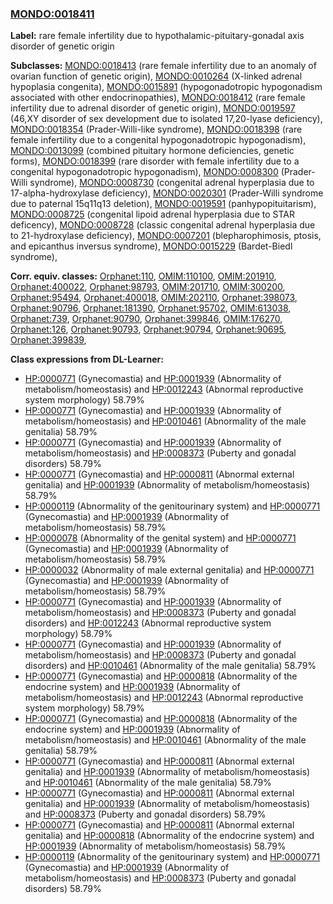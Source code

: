 
### [MONDO:0018411](http://purl.obolibrary.org/obo/MONDO_0018411)
**Label:** rare female infertility due to hypothalamic-pituitary-gonadal axis disorder of genetic origin

**Subclasses:** [MONDO:0018413](http://purl.obolibrary.org/obo/MONDO_0018413) (rare female infertility due to an anomaly of ovarian function of genetic origin), [MONDO:0010264](http://purl.obolibrary.org/obo/MONDO_0010264) (X-linked adrenal hypoplasia congenita), [MONDO:0015891](http://purl.obolibrary.org/obo/MONDO_0015891) (hypogonadotropic hypogonadism associated with other endocrinopathies), [MONDO:0018412](http://purl.obolibrary.org/obo/MONDO_0018412) (rare female infertility due to adrenal disorder of genetic origin), [MONDO:0019597](http://purl.obolibrary.org/obo/MONDO_0019597) (46,XY disorder of sex development due to isolated 17,20-lyase deficiency), [MONDO:0018354](http://purl.obolibrary.org/obo/MONDO_0018354) (Prader-Willi-like syndrome), [MONDO:0018398](http://purl.obolibrary.org/obo/MONDO_0018398) (rare female infertility due to a congenital hypogonadotropic hypogonadism), [MONDO:0013099](http://purl.obolibrary.org/obo/MONDO_0013099) (combined pituitary hormone deficiencies, genetic forms), [MONDO:0018399](http://purl.obolibrary.org/obo/MONDO_0018399) (rare disorder with female infertility due to a congenital hypogonadotropic hypogonadism), [MONDO:0008300](http://purl.obolibrary.org/obo/MONDO_0008300) (Prader-Willi syndrome), [MONDO:0008730](http://purl.obolibrary.org/obo/MONDO_0008730) (congenital adrenal hyperplasia due to 17-alpha-hydroxylase deficiency), [MONDO:0020301](http://purl.obolibrary.org/obo/MONDO_0020301) (Prader-Willi syndrome due to paternal 15q11q13 deletion), [MONDO:0019591](http://purl.obolibrary.org/obo/MONDO_0019591) (panhypopituitarism), [MONDO:0008725](http://purl.obolibrary.org/obo/MONDO_0008725) (congenital lipoid adrenal hyperplasia due to STAR deficency), [MONDO:0008728](http://purl.obolibrary.org/obo/MONDO_0008728) (classic congenital adrenal hyperplasia due to 21-hydroxylase deficiency), [MONDO:0007201](http://purl.obolibrary.org/obo/MONDO_0007201) (blepharophimosis, ptosis, and epicanthus inversus syndrome), [MONDO:0015229](http://purl.obolibrary.org/obo/MONDO_0015229) (Bardet-Biedl syndrome), 

**Corr. equiv. classes:** [Orphanet:110](http://www.orpha.net/ORDO/Orphanet_110), [OMIM:110100](http://purl.obolibrary.org/obo/OMIM_110100), [OMIM:201910](http://purl.obolibrary.org/obo/OMIM_201910), [Orphanet:400022](http://www.orpha.net/ORDO/Orphanet_400022), [Orphanet:98793](http://www.orpha.net/ORDO/Orphanet_98793), [OMIM:201710](http://purl.obolibrary.org/obo/OMIM_201710), [OMIM:300200](http://purl.obolibrary.org/obo/OMIM_300200), [Orphanet:95494](http://www.orpha.net/ORDO/Orphanet_95494), [Orphanet:400018](http://www.orpha.net/ORDO/Orphanet_400018), [OMIM:202110](http://purl.obolibrary.org/obo/OMIM_202110), [Orphanet:398073](http://www.orpha.net/ORDO/Orphanet_398073), [Orphanet:90796](http://www.orpha.net/ORDO/Orphanet_90796), [Orphanet:181390](http://www.orpha.net/ORDO/Orphanet_181390), [Orphanet:95702](http://www.orpha.net/ORDO/Orphanet_95702), [OMIM:613038](http://purl.obolibrary.org/obo/OMIM_613038), [Orphanet:739](http://www.orpha.net/ORDO/Orphanet_739), [Orphanet:90790](http://www.orpha.net/ORDO/Orphanet_90790), [Orphanet:399846](http://www.orpha.net/ORDO/Orphanet_399846), [OMIM:176270](http://purl.obolibrary.org/obo/OMIM_176270), [Orphanet:126](http://www.orpha.net/ORDO/Orphanet_126), [Orphanet:90793](http://www.orpha.net/ORDO/Orphanet_90793), [Orphanet:90794](http://www.orpha.net/ORDO/Orphanet_90794), [Orphanet:90695](http://www.orpha.net/ORDO/Orphanet_90695), [Orphanet:399839](http://www.orpha.net/ORDO/Orphanet_399839), 

**Class expressions from DL-Learner:**

- [HP:0000771](http://purl.obolibrary.org/obo/HP_0000771) (Gynecomastia) and [HP:0001939](http://purl.obolibrary.org/obo/HP_0001939) (Abnormality of metabolism/homeostasis) and [HP:0012243](http://purl.obolibrary.org/obo/HP_0012243) (Abnormal reproductive system morphology) 58.79%
- [HP:0000771](http://purl.obolibrary.org/obo/HP_0000771) (Gynecomastia) and [HP:0001939](http://purl.obolibrary.org/obo/HP_0001939) (Abnormality of metabolism/homeostasis) and [HP:0010461](http://purl.obolibrary.org/obo/HP_0010461) (Abnormality of the male genitalia) 58.79%
- [HP:0000771](http://purl.obolibrary.org/obo/HP_0000771) (Gynecomastia) and [HP:0001939](http://purl.obolibrary.org/obo/HP_0001939) (Abnormality of metabolism/homeostasis) and [HP:0008373](http://purl.obolibrary.org/obo/HP_0008373) (Puberty and gonadal disorders) 58.79%
- [HP:0000771](http://purl.obolibrary.org/obo/HP_0000771) (Gynecomastia) and [HP:0000811](http://purl.obolibrary.org/obo/HP_0000811) (Abnormal external genitalia) and [HP:0001939](http://purl.obolibrary.org/obo/HP_0001939) (Abnormality of metabolism/homeostasis) 58.79%
- [HP:0000119](http://purl.obolibrary.org/obo/HP_0000119) (Abnormality of the genitourinary system) and [HP:0000771](http://purl.obolibrary.org/obo/HP_0000771) (Gynecomastia) and [HP:0001939](http://purl.obolibrary.org/obo/HP_0001939) (Abnormality of metabolism/homeostasis) 58.79%
- [HP:0000078](http://purl.obolibrary.org/obo/HP_0000078) (Abnormality of the genital system) and [HP:0000771](http://purl.obolibrary.org/obo/HP_0000771) (Gynecomastia) and [HP:0001939](http://purl.obolibrary.org/obo/HP_0001939) (Abnormality of metabolism/homeostasis) 58.79%
- [HP:0000032](http://purl.obolibrary.org/obo/HP_0000032) (Abnormality of male external genitalia) and [HP:0000771](http://purl.obolibrary.org/obo/HP_0000771) (Gynecomastia) and [HP:0001939](http://purl.obolibrary.org/obo/HP_0001939) (Abnormality of metabolism/homeostasis) 58.79%
- [HP:0000771](http://purl.obolibrary.org/obo/HP_0000771) (Gynecomastia) and [HP:0001939](http://purl.obolibrary.org/obo/HP_0001939) (Abnormality of metabolism/homeostasis) and [HP:0008373](http://purl.obolibrary.org/obo/HP_0008373) (Puberty and gonadal disorders) and [HP:0012243](http://purl.obolibrary.org/obo/HP_0012243) (Abnormal reproductive system morphology) 58.79%
- [HP:0000771](http://purl.obolibrary.org/obo/HP_0000771) (Gynecomastia) and [HP:0001939](http://purl.obolibrary.org/obo/HP_0001939) (Abnormality of metabolism/homeostasis) and [HP:0008373](http://purl.obolibrary.org/obo/HP_0008373) (Puberty and gonadal disorders) and [HP:0010461](http://purl.obolibrary.org/obo/HP_0010461) (Abnormality of the male genitalia) 58.79%
- [HP:0000771](http://purl.obolibrary.org/obo/HP_0000771) (Gynecomastia) and [HP:0000818](http://purl.obolibrary.org/obo/HP_0000818) (Abnormality of the endocrine system) and [HP:0001939](http://purl.obolibrary.org/obo/HP_0001939) (Abnormality of metabolism/homeostasis) and [HP:0012243](http://purl.obolibrary.org/obo/HP_0012243) (Abnormal reproductive system morphology) 58.79%
- [HP:0000771](http://purl.obolibrary.org/obo/HP_0000771) (Gynecomastia) and [HP:0000818](http://purl.obolibrary.org/obo/HP_0000818) (Abnormality of the endocrine system) and [HP:0001939](http://purl.obolibrary.org/obo/HP_0001939) (Abnormality of metabolism/homeostasis) and [HP:0010461](http://purl.obolibrary.org/obo/HP_0010461) (Abnormality of the male genitalia) 58.79%
- [HP:0000771](http://purl.obolibrary.org/obo/HP_0000771) (Gynecomastia) and [HP:0000811](http://purl.obolibrary.org/obo/HP_0000811) (Abnormal external genitalia) and [HP:0001939](http://purl.obolibrary.org/obo/HP_0001939) (Abnormality of metabolism/homeostasis) and [HP:0010461](http://purl.obolibrary.org/obo/HP_0010461) (Abnormality of the male genitalia) 58.79%
- [HP:0000771](http://purl.obolibrary.org/obo/HP_0000771) (Gynecomastia) and [HP:0000811](http://purl.obolibrary.org/obo/HP_0000811) (Abnormal external genitalia) and [HP:0001939](http://purl.obolibrary.org/obo/HP_0001939) (Abnormality of metabolism/homeostasis) and [HP:0008373](http://purl.obolibrary.org/obo/HP_0008373) (Puberty and gonadal disorders) 58.79%
- [HP:0000771](http://purl.obolibrary.org/obo/HP_0000771) (Gynecomastia) and [HP:0000811](http://purl.obolibrary.org/obo/HP_0000811) (Abnormal external genitalia) and [HP:0000818](http://purl.obolibrary.org/obo/HP_0000818) (Abnormality of the endocrine system) and [HP:0001939](http://purl.obolibrary.org/obo/HP_0001939) (Abnormality of metabolism/homeostasis) 58.79%
- [HP:0000119](http://purl.obolibrary.org/obo/HP_0000119) (Abnormality of the genitourinary system) and [HP:0000771](http://purl.obolibrary.org/obo/HP_0000771) (Gynecomastia) and [HP:0001939](http://purl.obolibrary.org/obo/HP_0001939) (Abnormality of metabolism/homeostasis) and [HP:0008373](http://purl.obolibrary.org/obo/HP_0008373) (Puberty and gonadal disorders) 58.79%



